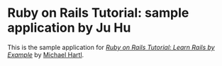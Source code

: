 # Ruby on Rails Tutorial: sample application by Ju Hu
  This is the sample application for
[*Ruby on Rails Tutorial: Learn Rails by Example*](http://railstutorial.org/)
by [Michael Hartl](http://michaelhartl.com/).
